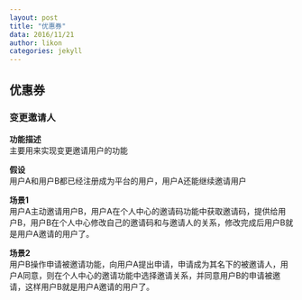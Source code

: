 ```yaml
---
layout: post
title: "优惠券"
data: 2016/11/21
author: likon
categories: jekyll
---  
```


## 优惠券

### 变更邀请人  

**功能描述**  
主要用来实现变更邀请用户的功能  

**假设**  
用户A和用户B都已经注册成为平台的用户，用户A还能继续邀请用户

**场景1**  
用户A主动邀请用户B，用户A在个人中心的邀请码功能中获取邀请码，提供给用户B，用户B在个人中心修改自己的邀请码和与邀请人的关系，修改完成后用户B就是用户A邀请的用户了。

**场景2**  
用户B操作申请被邀请功能，向用户A提出申请，申请成为其名下的被邀请人，用户A同意，则在个人中心的邀请功能中选择邀请关系，并同意用户B的申请被邀请，这样用户B就是用户A邀请的用户了。


